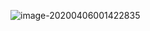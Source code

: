 ![image-20200406001422835](C:\Users\HarrisonLee\AppData\Roaming\Typora\typora-user-images\image-20200406001422835.png)

